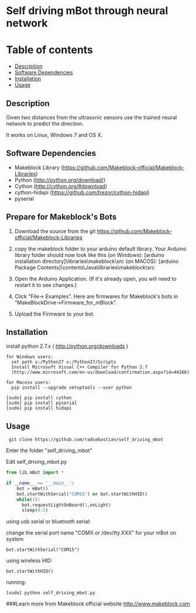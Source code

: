 # Self driving mBot through neural network
Table of contents
=================

  * [Description](#description)
  * [Software Dependencies](#software-dependencies)
  * [Installation](#installation)
  * [Usage](#usage)

Description
-----------
Given two distances from the ultrasonic sensors use the trained neural network
to predict the direction.


It works on Linux, Windows 7 and OS X.

Software Dependencies
---------------------

* Makeblock Library (https://github.com/Makeblock-official/Makeblock-Libraries)
* Python (http://python.org/download/)
* Cython (http://cython.org/#download)
* cython-hidapi (https://github.com/trezor/cython-hidapi)
* pyserial

Prepare for Makeblock's Bots
----------------------------
1. Download the source from the git https://github.com/Makeblock-official/Makeblock-Libraries

2. copy the makeblock folder to your arduino default library. Your Arduino library folder should now look like this
(on Windows): [arduino installation directory]\libraries\makeblock\src
(on MACOS): [arduino Package Contents]\contents\Java\libraries\makeblock\src

3. Open the Arduino Application. (If it's already open, you will need to restart it to see changes.)

4. Click "File-> Examples". Here are firmwares for Makeblock's bots in "MakeBlockDrive->Firmware_for_mBlock".

5. Upload the Firmware to your bot.

Installation
-------

install python 2.7.x ( http://python.org/downloads )

  ```
  for Windows users: 
    set path x:/Python27 x:/Python27/Scripts
    Install Microsoft Visual C++ Compiler for Python 2.7
    (http://www.microsoft.com/en-us/download/confirmation.aspx?id=44266)
  ```
  ```
  for Macosx users:
    pip install --upgrade setuptools --user python
  ```
  ```
  [sudo] pip install cython
  [sudo] pip install pyserial
  [sudo] pip install hidapi
  ```
Usage
-----------------
 ```
  git clone https://github.com/radsebastian/self_driving_mbot
 ```
 Enter the folder "self_driving_mbot"
 
 Edit self_driving_mbot.py
 ```python
from lib.mBot import *

if __name__ == '__main__':
	 bot = mBot()
	 bot.startWithSerial("COM15") or bot.startWithHID()
	 while(1):
	   bot.requestLightOnBoard(1,onLight)
	   sleep(0.5)
 ```
  
  using usb serial or bluetooth serial:
  
  change the serial port name "COMX or /dev/tty.XXX" for your mBot on system
  ```
  bot.startWithSerial("COM15")
  ```
  
  using wireless HID:
  
  ```
  bot.startWithHID()
  ```
  
  running:
  
  ```
  [sudo] python self_driving_mbot.py
  ```
  
###Learn more from Makeblock official website http://www.makeblock.com
